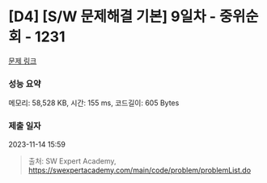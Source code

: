 # [D4] [S/W 문제해결 기본] 9일차 - 중위순회 - 1231 

[문제 링크](https://swexpertacademy.com/main/code/problem/problemDetail.do?contestProbId=AV140YnqAIECFAYD) 

### 성능 요약

메모리: 58,528 KB, 시간: 155 ms, 코드길이: 605 Bytes

### 제출 일자

2023-11-14 15:59



> 출처: SW Expert Academy, https://swexpertacademy.com/main/code/problem/problemList.do